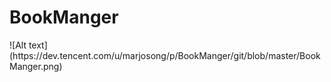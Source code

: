 
<h1>BookManger</h1>
![Alt text](https://dev.tencent.com/u/marjosong/p/BookManger/git/blob/master/BookManger.png)